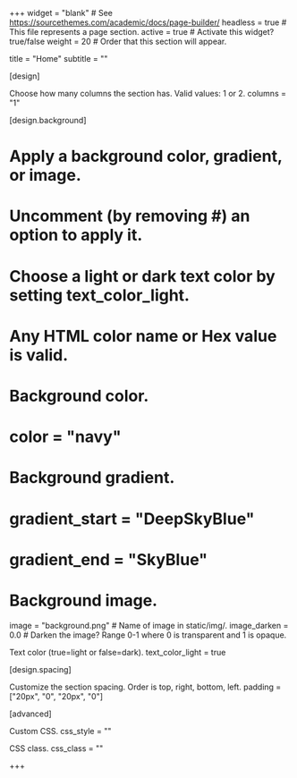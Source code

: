 +++
widget = "blank" # See https://sourcethemes.com/academic/docs/page-builder/ 
headless = true # This file represents a page section. 
active = true # Activate this widget? true/false 
weight = 20 # Order that this section will appear.

title = "Home" subtitle = ""

[design]

Choose how many columns the section has. Valid values: 1 or 2.
columns = "1"

[design.background]

# Apply a background color, gradient, or image.
# Uncomment (by removing #) an option to apply it.
# Choose a light or dark text color by setting text_color_light.
# Any HTML color name or Hex value is valid.
# Background color.
# color = "navy"
# Background gradient.
# gradient_start = "DeepSkyBlue"
# gradient_end = "SkyBlue"
# Background image.
image = "background.png" # Name of image in static/img/. 
image_darken = 0.0 # Darken the image? Range 0-1 where 0 is transparent and 1 is opaque.

Text color (true=light or false=dark).
text_color_light = true

[design.spacing]

Customize the section spacing. Order is top, right, bottom, left.
padding = ["20px", "0", "20px", "0"]

[advanced]

Custom CSS.
css_style = ""

CSS class.
css_class = "" 

+++









